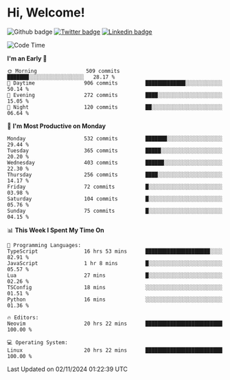   # Hi, Welcome!
  ![Github badge](https://img.shields.io/github/followers/kraken-afk.svg?style=social&label=Follow&maxAge=2592000)
  [![Twitter badge](https://img.shields.io/badge/-Twitter-00acee?style=flat-square&logo=Twitter&logoColor=white)](https://twitter.com/trshppl)
  [![Linkedin badge](https://img.shields.io/badge/LinkedIn-0077B5?style=flat-square&logo=linkedin&logoColor=white)](https://www.linkedin.com/in/noveanrer)
<!--START_SECTION:waka-->
![Code Time](http://img.shields.io/badge/Code%20Time-397%20hrs%2019%20mins-blue)

**I'm an Early 🐤** 

```text
🌞 Morning                509 commits         ███████░░░░░░░░░░░░░░░░░░   28.17 % 
🌆 Daytime                906 commits         █████████████░░░░░░░░░░░░   50.14 % 
🌃 Evening                272 commits         ████░░░░░░░░░░░░░░░░░░░░░   15.05 % 
🌙 Night                  120 commits         ██░░░░░░░░░░░░░░░░░░░░░░░   06.64 % 
```
📅 **I'm Most Productive on Monday** 

```text
Monday                   532 commits         ███████░░░░░░░░░░░░░░░░░░   29.44 % 
Tuesday                  365 commits         █████░░░░░░░░░░░░░░░░░░░░   20.20 % 
Wednesday                403 commits         ██████░░░░░░░░░░░░░░░░░░░   22.30 % 
Thursday                 256 commits         ████░░░░░░░░░░░░░░░░░░░░░   14.17 % 
Friday                   72 commits          █░░░░░░░░░░░░░░░░░░░░░░░░   03.98 % 
Saturday                 104 commits         █░░░░░░░░░░░░░░░░░░░░░░░░   05.76 % 
Sunday                   75 commits          █░░░░░░░░░░░░░░░░░░░░░░░░   04.15 % 
```


📊 **This Week I Spent My Time On** 

```text
💬 Programming Languages: 
TypeScript               16 hrs 53 mins      █████████████████████░░░░   82.91 % 
JavaScript               1 hr 8 mins         █░░░░░░░░░░░░░░░░░░░░░░░░   05.57 % 
Lua                      27 mins             █░░░░░░░░░░░░░░░░░░░░░░░░   02.26 % 
TSConfig                 18 mins             ░░░░░░░░░░░░░░░░░░░░░░░░░   01.51 % 
Python                   16 mins             ░░░░░░░░░░░░░░░░░░░░░░░░░   01.36 % 

🔥 Editors: 
Neovim                   20 hrs 22 mins      █████████████████████████   100.00 % 

💻 Operating System: 
Linux                    20 hrs 22 mins      █████████████████████████   100.00 % 
```


 Last Updated on 02/11/2024 01:22:39 UTC
<!--END_SECTION:waka-->